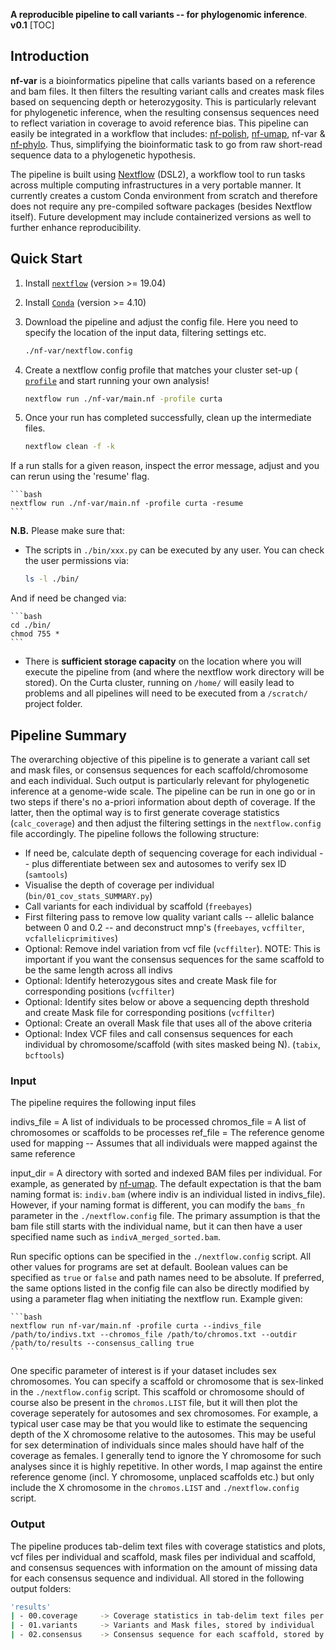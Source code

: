 **A reproducible pipeline to call variants -- for phylogenomic inference**.
**v0.1**
[TOC]

## Introduction

**nf-var** is a bioinformatics pipeline that calls variants based on a reference and bam files. It then filters the resulting variant calls and creates mask files based on sequencing depth or heterozygosity. This is particularly relevant for phylogenetic inference, when the resulting consensus sequences need to reflect variation in coverage to avoid reference bias. This pipeline can easily be integrated in a workflow that includes: [nf-polish](https://github.com/MozesBlom/nf-polish), [nf-umap](https://github.com/IngoMue/nf-umap), nf-var & [nf-phylo](https://github.com/MozesBlom/nf-phylo). Thus, simplifying the bioinformatic task to go from raw short-read sequence data to a phylogenetic hypothesis.

The pipeline is built using [Nextflow](https://www.nextflow.io) (DSL2), a workflow tool to run tasks across multiple computing infrastructures in a very portable manner. It currently creates a custom Conda environment from scratch and therefore does not require any pre-compiled software packages (besides Nextflow itself). Future development may include containerized versions as well to further enhance reproducibility.

## Quick Start

1. Install [`nextflow`](https://www.nextflow.io/) (version >= 19.04) 
2. Install [`Conda`](https://conda.io/miniconda.html) (version >= 4.10)
3. Download the pipeline and adjust the config file. Here you need to specify the location of the input data, filtering settings etc.

    ```bash
    ./nf-var/nextflow.config
    ```
4. Create a nextflow config profile that matches your cluster set-up ( [`profile`]( https://www.nextflow.io/docs/latest/config.html#config-profiles) and start running your own analysis!

    ```bash
    nextflow run ./nf-var/main.nf -profile curta
    ```

6. Once your run has completed successfully, clean up the intermediate files.

    ```bash
    nextflow clean -f -k
    ```

If a run stalls for a given reason, inspect the error message, adjust and you can rerun using the 'resume' flag.

    ```bash
    nextflow run ./nf-var/main.nf -profile curta -resume
    ```


**N.B.** Please make sure that:
* The scripts in `./bin/xxx.py` can be executed by any user. You can check the user permissions via:

    ```bash
    ls -l ./bin/
    ```
And if need be changed via:

    ```bash
    cd ./bin/
    chmod 755 *
    ```

* There is **sufficient storage capacity** on the location where you will execute the pipeline from (and where the nextflow work directory will be stored). On the Curta cluster, running on `/home/` will easily lead to problems and all pipelines will need to be executed from a `/scratch/` project folder.


## Pipeline Summary

The overarching objective of this pipeline is to generate a variant call set and mask files, or consensus sequences for each scaffold/chromosome and each individual. Such output is particularly relevant for phylogenetic inference at a genome-wide scale. The pipeline can be run in one go or in two steps if there's no a-priori information about depth of coverage. If the latter, then the optimal way is to first generate coverage statistics (`calc_coverage`) and then adjust the filtering settings in the `nextflow.config` file accordingly. The pipeline follows the following structure:

* If need be, calculate depth of sequencing coverage for each individual -- plus differentiate between sex and autosomes to verify sex ID (`samtools`)
* Visualise the depth of coverage per individual (`bin/01_cov_stats_SUMMARY.py`)
* Call variants for each individual by scaffold (`freebayes`)
* First filtering pass to remove low quality variant calls -- allelic balance between 0 and 0.2 -- and deconstruct mnp's (`freebayes`, `vcffilter`, `vcfallelicprimitives`)
* Optional: Remove indel variation from vcf file (`vcffilter`). NOTE: This is important if you want the consensus sequences for the same scaffold to be the same length across all indivs
* Optional: Identify heterozygous sites and create Mask file for corresponding positions (`vcffilter`)
* Optional: Identify sites below or above a sequencing depth threshold and create Mask file for corresponding positions (`vcffilter`)
* Optional: Create an overall Mask file that uses all of the above criteria
* Optional: Index VCF files and call consensus sequences for each individual by chromosome/scaffold (with sites masked being N). (`tabix`, `bcftools`)


### Input
The pipeline requires the following input files

indivs_file = A list of individuals to be processed
chromos_file = A list of chromosomes or scaffolds to be processes
ref_file = The reference genome used for mapping -- Assumes that all individuals were mapped against the same reference

input_dir = A directory with sorted and indexed BAM files per individual. For example, as generated by [nf-umap](https://github.com/IngoMue/nf-umap). The default expectation is that the bam naming format is: `indiv.bam` (where indiv is an individual listed in indivs_file). However, if your naming format is different, you can modify the `bams_fn` parameter in the `./nextflow.config` file. The primary assumption is that the bam file still starts with the individual name, but it can then have a user specified name such as `indivA_merged_sorted.bam`. 

Run specific options can  be specified in the `./nextflow.config` script. All other values for programs are set at default. Boolean values can be specified as `true` or `false` and path names need to be absolute. If preferred, the same options listed in the config file can also be directly modified by using a parameter flag when initiating the nextflow run. Example given:

    ```bash
    nextflow run nf-var/main.nf -profile curta --indivs_file /path/to/indivs.txt --chromos_file /path/to/chromos.txt --outdir /path/to/results --consensus_calling true
    ```

One specific parameter of interest is if your dataset includes sex chromosomes. You can specify a scaffold or chromosome that is sex-linked in the `./nextflow.config` script. This scaffold or chromosome should of course also be present in the `chromos.LIST` file, but it will then plot the coverage seperately for autosomes and sex chromosomes. For example, a typical user case may be that you would like to estimate the sequencing depth of the X chromosome relative to the autosomes. This may be useful for sex determination of individuals since males should have half of the coverage as females. I generally tend to ignore the Y chromosome for such analyses since it is highly repetitive. In other words, I map against the entire reference genome (incl. Y chromosome, unplaced scaffolds etc.) but only include the X chromosome in the `chromos.LIST` and `./nextflow.config` script.

### Output
The pipeline produces tab-delim text files with coverage statistics and plots, vcf files per individual and scaffold, mask files per individual and scaffold, and consensus sequences with information on the amount of missing data for each consensus sequence and individual. All stored in the following output folders:

```bash
'results'
| - 00.coverage    	-> Coverage statistics in tab-delim text files per individual and across all individuals.
| - 01.variants	  	-> Variants and Mask files, stored by individual
| - 02.consensus	-> Consensus sequence for each scaffold, stored by individual. Plus an overview of missing data across all scaffolds for each individual.
```